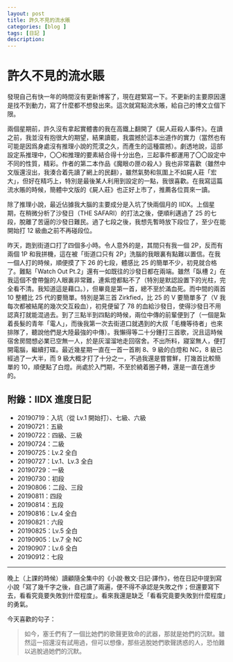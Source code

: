 ```yaml
---
layout: post
title: 許久不見的流水賬
categories: [blog ]
tags: [日記 ]
description:
---
```


# 許久不見的流水賬

發現自己有快一年的時間沒有更新博客了，現在趕緊寫一下。不更新的主要原因還是找不到動力，寫了什麼都不想發出來。這次就寫點流水賬，給自己的博文立個下限。

兩個星期前，許久沒有拿起實體書的我在高鐵上翻開了《屍人莊殺人事件》。在讀之前，我並沒有抱很大的期望，結果讀罷，我震撼於這本出道作的實力（當然也有可能是因爲身處沒有推理小說的荒漠之久，而產生的這種震撼）。劇透地說，這部設定系推理中，〇〇和推理的要素結合得十分出色，三起事件都運用了〇〇設定中不同的性質，精彩。作者的第二本作品《魔眼の匣の殺人》我也非常喜歡（雖然中文版還沒出，我湊合着先讀了網上的民翻），雖然氣勢和氛圍上不如屍人莊「宏大」，但好在精巧上，特別是最後某人利用到設定的一點，我很喜歡。在我寫這篇流水賬的時候，簡體中文版的《屍人莊》也正好上市了，推薦各位買來一讀。

除了推理小說，最近佔據我大腦的主要成分是入坑了快兩個月的 IIDX。上個星期，在稍微分析了沙發日（THE SAFARI）的打法之後，便順利邁過了 25 的七段，脫離了苦逼的沙發日難民。過了七段之後，我想先暫時放下段位了，至少在能開始打 12 級曲之前不再碰段位。

昨天，跑到街道口打了四個多小時。令人意外的是，其間只有我一個 2P，反而有兩個 1P 和我拼機，這在被「街道口只有 2P」洗腦的我眼裏有點難以置信。在我一個人打的時候，順便摸了下 26 的七段，體感比 25 的簡單不少，初見就合格了。難點「Watch Out Pt.2」還有一如既往的沙發日都在兩端。雖然「臥槽 2」在我這個不會帶盤的人眼裏非常難，連紫燈都點不了（特別是默認設置下的光柱，完全看不清。我知道這是藉口。），但畢竟是第一首，總不至於滿血死。而中間的兩首 10 整體比 25 代的要簡單。特別是第三首 Zirkfied，比 25 的 V 要簡單多了（V 我每次都被結尾的幾次交互殺血），初見便留了 78 的血給沙發日，使得沙發日不用認真打就能混過去。到了三點半到四點的時候，兩位中傳的前輩便到了（一個是紮着長髮的青年「電人」，而後我第一次去街道口就遇到的大叔「毛機等待者」也來排隊了，聽說他們是大陸最強的中傳）。我懶得等二十分鍾打三首歌，況且這時候宿舍房間想必業已空無一人，於是灰溜溜地走回宿舍。不出所料，寢室無人，便打開電腦，繼續打碟。最近幾星期一直在一首一首刷 8、9 級的白燈和 NC，8 級已經過了一大半，而 9 級大概才打了十分之一，不過我還是嘗嘗鮮，打幾首比較簡單的 10，順便點了白燈。尚處於入門期，不至於繞着圈子轉，還是一直在進步的。

## 附錄：IIDX 進度日記

- 20190719：入坑（從 Lv.1 開始打）、七級、六級
- 20190721：五級
- 20190722：四級、三級
- 20190724：二級
- 20190725：Lv.2 全白
- 20190727：Lv.1、Lv.3 全白
- 20190729：一級
- 20190730：初段
- 20190806：二段、三段
- 20190811：四段
- 20190814：五段
- 20190816：Lv.4 全白
- 20190821：六段
- 20190825：Lv.5 全白
- 20190905：Lv.7 全 NC
- 20190907：Lv.6 全白
- 20190912：七段

***

晚上（上課的時候）讀顧隨全集中的《小說·散文·日記·譯作》，他在日記中提到寫小說「寫了幾千字之後，自己讀了兩遍，便不得不承認是失敗之作；但還要寫下去，看看究竟要失敗到什麼程度」。看來我還是缺乏「看看究竟要失敗到什麼程度」的勇氣。

今天喜歡的句子：

> 如今，塞壬們有了一個比她們的歌聲更致命的武器，那就是她們的沉默。雖然這一招還沒有試用過，但可以想像，那些逃脫她們歌聲誘惑的人，恐怕難以逃脫過她們的沉默。